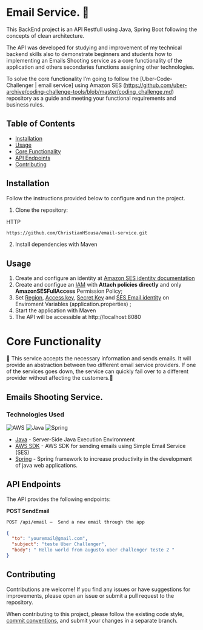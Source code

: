 <h1>Email Service. 📜 </h1>

This BackEnd project is an API Restfull using Java, Spring Boot following the concepts of clean architecture.

The API was developed for studying  and improvement of my technical backend skills also to demonstrate beginners and students how to implementing an Emails Shooting service as a core functionality of the application and others secondaries functions assigning other technologies.

To solve the core functionality I’m going to follow the [Uber-Code-Challenger | email service] using Amazon SES (https://github.com/uber-archive/coding-challenge-tools/blob/master/coding_challenge.md)  repository as a guide and meeting your functional requirements and business rules.

## Table of Contents

- [Installation](#installation)
- [Usage](#usage)
- [Core Functionality](#emails-shooting-service)
- [API Endpoints](#api-endpoints)
- [Contributing](#contributing)



## Installation
Follow the instructions provided below to configure and run the project.

1. Clone the repository:

HTTP
```bash
https://github.com/ChristianHSousa/email-service.git
```

2. Install dependencies with Maven

## Usage
1. Create and configure an identity at [Amazon SES identity documentation](https://docs.aws.amazon.com/ses/latest/dg/creating-identities.html)
2. Create and configue an [IAM](https://docs.aws.amazon.com/IAM/latest/UserGuide/id_users_create.html) with **Attach policies directly**  and only **AmazonSESFullAccess** Permission Policy;
3. Set <ins>Region</ins>, <ins>Access key</ins>, <ins>Secret Key</ins> and <ins>SES Email identity</ins> on Enviroment Variables (application.properties)  ;
4. Start the application with Maven
5. The API will be accessible at http://localhost:8080

# Core Functionality
🚧 This service accepts the necessary information and sends emails. It will provide an abstraction between two different email service providers. If one of the services goes down, the service can quickly fail over to a different provider without affecting the customers.🚧
##  Emails Shooting Service.
### Technologies Used
![AWS](https://img.shields.io/badge/AWS-%23FF9900.svg?style=for-the-badge&logo=amazon-aws&logoColor=black)
![Java](https://img.shields.io/badge/java-%23ED8B00.svg?style=for-the-badge&logo=openjdk&logoColor=white)
![Spring](https://img.shields.io/badge/spring-%236DB33F.svg?style=for-the-badge&logo=spring&logoColor=white)

- [Java](https://www.oracle.com/br/java/technologies/downloads/) - Server-Side Java Execution Environment
- [AWS SDK](https://docs.aws.amazon.com/AWSJavaScriptSDK/latest/AWS/SES.html#constructor-property) - AWS SDK for sending emails using Simple Email Service (SES)
- [Spring](https://start.spring.io/) - Spring framework to increase productivity in the development of java web applications.


## API Endpoints
The API provides the following endpoints:

**POST SendEmail**
```markdown
POST /api/email –  Send a new email through the app
```
```json
{
  "to": "youremail@gmail.com",
  "subject": "teste Uber Challenger",
  "body": " Hello world from augusto uber challenger teste 2 "
}
```

## Contributing

Contributions are welcome! If you find any issues or have suggestions for improvements, please open an issue or submit a pull request to the repository.

When contributing to this project, please follow the existing code style, [commit conventions](https://www.conventionalcommits.org/en/v1.0.0/), and submit your changes in a separate branch.

